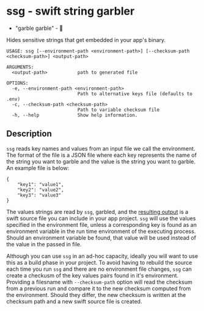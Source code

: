 # ssg - swift string garbler

- "garble garble" - 🦃 

Hides sensitive strings that get embedded in your app's binary.



```
USAGE: ssg [--environment-path <environment-path>] [--checksum-path <checksum-path>] <output-path>

ARGUMENTS:
  <output-path>           path to generated file

OPTIONS:
  -e, --environment-path <environment-path>
                          Path to alternative keys file (defaults to .env)
  -c, --checksum-path <checksum-path>
                          Path to variable checksum file
  -h, --help              Show help information.
```

## Description

`ssg` reads key names and values from an input file we call the environment. The format 
of the file is a JSON file where each key represents the name of the string you want to garble 
and the value is the string you want to garble. An example file is below:

```
{
    "key1": "value1",
    "key2": "value2",
    "key3": "value3"
}
```

The values strings are read by `ssg`, garbled, and the [resulting output](https://github.com/NormDoximity/swift-string-garbler/blob/main/Tests/ssgTests/ProjectKeys.swift) is a swift source file you
can include in your app project. `ssg` will use the values specified in the environment file, unless a
corresponding key is found as an environment variable in the run time environment of the executing process.
Should an environment variable be found, that value will be used instead of the value in the passed in 
file.

Although you can use `ssg` in an ad-hoc capacity, ideally you will want to use this as a build phase in 
your project. To avoid having to rebuild the source each time you run `ssg` and there are no environment
file changes, `ssg` can create a checkusm of the key values pairs found in it's environment. Providing 
a filesname with `--checksum-path` option will read the checksum from a previous run and compare it 
to the new checksum computed from the environment. Should they differ, the new checksum is written at 
the checksum path and a new swift source file is created.
